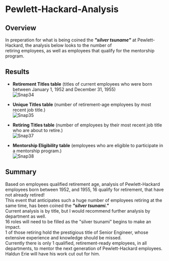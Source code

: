 # Pewlett-Hackard-Analysis

## Overview 
In preperation for what is being coined the __*"silver tsuname"*__ at Pewlett-Hackard, the analysis below looks to the number of<br />
retiring employees, as well as employees that qualify for the mentorship program.

## Results
  - __**Retirement Titles table**__ (titles of current employees who were born between January 1, 1952 and December 31, 1955)\
  ![Snap34](https://user-images.githubusercontent.com/90797036/139562294-6331e7c9-7ef0-42d7-b5df-182592e460f1.png)


  - __**Unique Titles table**__ (number of retirement-age employees by most recent job title.)\
![Snap35](https://user-images.githubusercontent.com/90797036/139562336-00b192c9-be02-489d-845b-ccef701e7dc4.png)

  
  - __**Retiring Titles table**__ (number of employees by their most recent job title who are about to retire.)\
![Snap37](https://user-images.githubusercontent.com/90797036/139562334-1e67f8d4-4480-464d-85c5-903cce79a323.png)


  - __**Mentorship Eligibility table**__ (employees who are eligible to participate in a mentorship program.)\
 ![Snap38](https://user-images.githubusercontent.com/90797036/139562328-add23c25-f268-4ffe-9663-4b25adc63478.png)

  
## Summary
Based on employees qualified retirement age, analysis of Pewlett-Hackard employees born between 1952, and 1955,  16 qualify for retirement, that have not already retired!<br />
This event that anticipates such a huge number of employees retiring at the same time, has been coined the 	__*"silver tsunami."*__ <br />
Current analysis is by title, but I would recommend further analysis by department as well.<br />
16 roles will need to be filled as the "silver tsunami" begins to make an impact.<br />
1 of those retiring hold the prestigious title of Senior Engineer, whose extensive experience and knowledge should be missed.<br />
Currently there is only 1 qualified, retirement-ready employees, in all departments, to mentor the next generation of Pewlett-Hackard employees.
Haldun Erie will have his work cut out for him.
